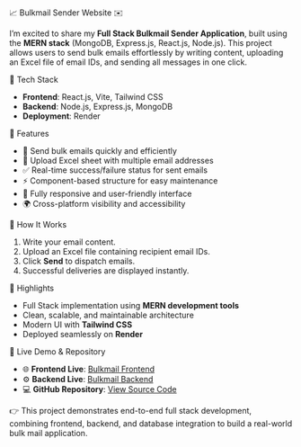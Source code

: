 📈 Bulkmail Sender Website ✉️

I’m excited to share my **Full Stack Bulkmail Sender Application**, built using the **MERN stack** (MongoDB, Express.js, React.js, Node.js). This project allows users to send bulk emails effortlessly by writing content, uploading an Excel file of email IDs, and sending all messages in one click.

 🚀 Tech Stack

* **Frontend**: React.js, Vite, Tailwind CSS
* **Backend**: Node.js, Express.js, MongoDB
* **Deployment**: Render

 🌟 Features

* 📩 Send bulk emails quickly and efficiently
* 📂 Upload Excel sheet with multiple email addresses
* ✅ Real-time success/failure status for sent emails
* ⚡ Component-based structure for easy maintenance
* 📱 Fully responsive and user-friendly interface
* 🌍 Cross-platform visibility and accessibility

 🔧 How It Works

1. Write your email content.
2. Upload an Excel file containing recipient email IDs.
3. Click **Send** to dispatch emails.
4. Successful deliveries are displayed instantly.

 📌 Highlights

* Full Stack implementation using **MERN development tools**
* Clean, scalable, and maintainable architecture
* Modern UI with **Tailwind CSS**
* Deployed seamlessly on **Render**

 🔗 Live Demo & Repository

* 🌐 **Frontend Live**: [Bulkmail Frontend](https://bulkmail-website-frontend.onrender.com)
* ⚙️ **Backend Live**: [Bulkmail Backend](https://bulkmail-website-backend.onrender.com)
* 💻 **GitHub Repository**: [View Source Code](https://github.com/Karthikthangadurai/Bulkmail-website)

👉 This project demonstrates end-to-end full stack development, combining frontend, backend, and database integration to build a real-world bulk mail application.
